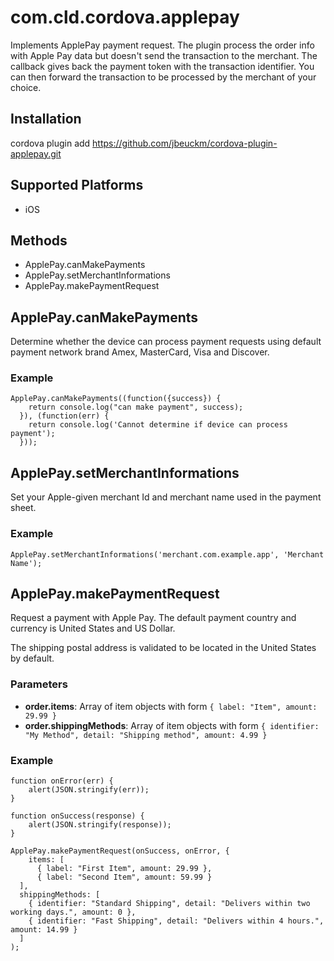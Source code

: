 # com.cld.cordova.applepay

Implements ApplePay payment request. The plugin process the order info with Apple Pay data but doesn't send the transaction to the merchant.
The callback gives back the payment token with the transaction identifier. You can then forward the transaction to be processed by the merchant of your choice.


## Installation

cordova plugin add https://github.com/jbeuckm/cordova-plugin-applepay.git


## Supported Platforms

- iOS


## Methods

- ApplePay.canMakePayments
- ApplePay.setMerchantInformations
- ApplePay.makePaymentRequest


## ApplePay.canMakePayments

Determine whether the device can process payment requests using default payment network brand Amex, MasterCard, Visa and Discover.

### Example
```
ApplePay.canMakePayments((function({success}) {
    return console.log("can make payment", success);
  }), (function(err) {
    return console.log('Cannot determine if device can process payment');
  }));
```

## ApplePay.setMerchantInformations

Set your Apple-given merchant Id and merchant name used in the payment sheet.

### Example
```
ApplePay.setMerchantInformations('merchant.com.example.app', 'Merchant Name');
```

## ApplePay.makePaymentRequest

Request a payment with Apple Pay. The default payment country and currency is United States and US Dollar.

The shipping postal address is validated to be located in the United States by default.


### Parameters

- __order.items__: Array of item objects with form ```{ label: "Item", amount: 29.99 }```
- __order.shippingMethods__: Array of item objects with form ```{ identifier: "My Method", detail: "Shipping method", amount: 4.99 }```


### Example

```
function onError(err) {
    alert(JSON.stringify(err));
}

function onSuccess(response) {
    alert(JSON.stringify(response));
}

ApplePay.makePaymentRequest(onSuccess, onError, {
	items: [
      { label: "First Item", amount: 29.99 },
      { label: "Second Item", amount: 59.99 }
  ],
  shippingMethods: [
  	{ identifier: "Standard Shipping", detail: "Delivers within two working days.", amount: 0 },
  	{ identifier: "Fast Shipping", detail: "Delivers within 4 hours.", amount: 14.99 }
  ]
);
```

